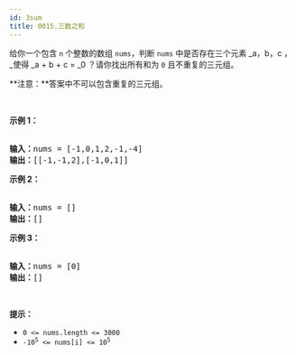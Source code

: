 ```yaml
---
id: 3sum
title: 0015.三数之和
---
```

给你一个包含 <code>n</code> 个整数的数组 <code>nums</code>，判断 <code>nums</code> 中是否存在三个元素 _a，b，c ，_使得 _a + b + c = _0 ？请你找出所有和为 <code>0</code> 且不重复的三元组。

**注意：**答案中不可以包含重复的三元组。

 

**示例 1：**


<pre><br/><strong>输入：</strong>nums = [-1,0,1,2,-1,-4]<br/><strong>输出：</strong>[[-1,-1,2],[-1,0,1]]<br/></pre>

**示例 2：**


<pre><br/><strong>输入：</strong>nums = []<br/><strong>输出：</strong>[]<br/></pre>

**示例 3：**


<pre><br/><strong>输入：</strong>nums = [0]<br/><strong>输出：</strong>[]<br/></pre>

 

**提示：**


- <code>0 &lt;= nums.length &lt;= 3000</code>
- <code>-10<sup>5</sup> &lt;= nums[i] &lt;= 10<sup>5</sup></code>
